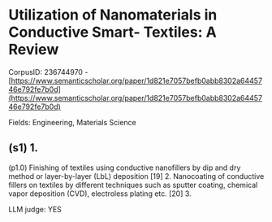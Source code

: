 # Utilization of Nanomaterials in Conductive Smart- Textiles: A Review

CorpusID: 236744970 - [https://www.semanticscholar.org/paper/1d821e7057befb0abb8302a6445746e792fe7b0d](https://www.semanticscholar.org/paper/1d821e7057befb0abb8302a6445746e792fe7b0d)

Fields: Engineering, Materials Science

## (s1) 1.
(p1.0) Finishing of textiles using conductive nanofillers by dip and dry method or layer-by-layer (LbL) deposition [19] 2. Nanocoating of conductive fillers on textiles by different techniques such as sputter coating, chemical vapor deposition (CVD), electroless plating etc. [20] 3.

LLM judge: YES

